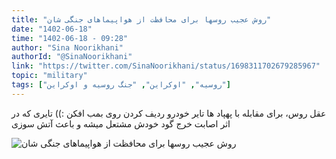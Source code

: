 ```yaml
---
title: "روش عجیب روسها برای محافظت از هواپیماهای جنگی شان"
date: "1402-06-18"
time: "1402-06-18 - 09:28"
author: "Sina Noorikhani"
authorId: "@SinaNoorikhani"
link: "https://twitter.com/SinaNoorikhani/status/1698311702679285967"
topic: "military"
tags: ["روسیه", "اوکراین", "جنگ روسیه و اوکراین"]
---
```


عقل روس، برای مقابله با پهپاد ها تایر خودرو ردیف کردن روی بمب افکن :)) تایری که در اثر اصابت خرج گود خودش مشتعل میشه و باعث آتش سوزی

![روش عجیب روسها برای محافظت از هواپیماهای جنگی شان](/posts/military/ravesh-ajib-roosha-baraye-mohafezat-az-havapeymahaye-jangishan.webp)
